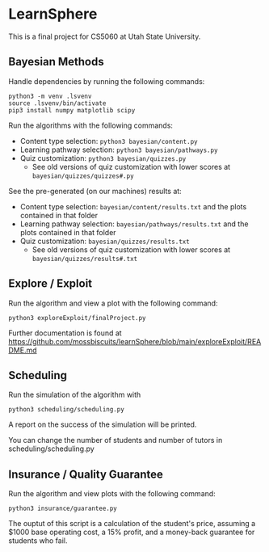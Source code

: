 # LearnSphere

This is a final project for CS5060 at Utah State University.

## Bayesian Methods

Handle dependencies by running the following commands:

```
python3 -m venv .lsvenv
source .lsvenv/bin/activate
pip3 install numpy matplotlib scipy
```

Run the algorithms with the following commands:

- Content type selection: `python3 bayesian/content.py`
- Learning pathway selection: `python3 bayesian/pathways.py`
- Quiz customization: `python3 bayesian/quizzes.py`
  - See old versions of quiz customization with lower scores at `bayesian/quizzes/quizzes#.py`

See the pre-generated (on our machines) results at:
- Content type selection: `bayesian/content/results.txt` and the plots contained in that folder
- Learning pathway selection: `bayesian/pathways/results.txt` and the plots contained in that folder
- Quiz customization: `bayesian/quizzes/results.txt` 
  - See old versions of quiz customization with lower scores at `bayesian/quizzes/results#.txt`

## Explore / Exploit

Run the algorithm and view a plot with the following command:
```
python3 exploreExploit/finalProject.py
```

Further documentation is found at https://github.com/mossbiscuits/learnSphere/blob/main/exploreExploit/README.md

## Scheduling

Run the simulation of the algorithm with 
```
python3 scheduling/scheduling.py
```

A report on the success of the simulation will be printed.

You can change the number of students and number of tutors in scheduling/scheduling.py

## Insurance / Quality Guarantee

Run the algorithm and view plots with the following command:
```
python3 insurance/guarantee.py
```

The ouptut of this script is a calculation of the student's price, assuming a $1000 base operating cost, a 15% profit, and
a money-back guarantee for students who fail.
